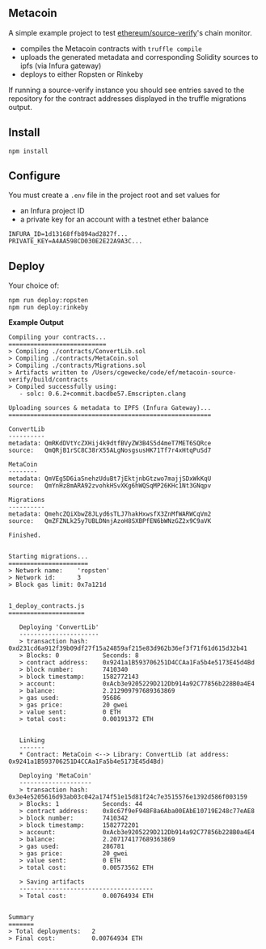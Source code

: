 ## Metacoin

A simple example project to test [ethereum/source-verify][1]'s chain monitor.

+ compiles the Metacoin contracts with `truffle compile`
+ uploads the generated metadata and corresponding Solidity sources to ipfs (via Infura gateway)
+ deploys to either Ropsten or Rinkeby

If running a source-verify instance you should see entries saved to the
repository for the contract addresses displayed in the truffle migrations output.

[1]: https://github.com/ethereum/source-verify

## Install
```
npm install
```

## Configure

You must create a `.env` file in the project root and set values for
+ an Infura project ID
+ a private key for an account with a testnet ether balance

```
INFURA_ID=1d13168ffb894ad2827f...
PRIVATE_KEY=A4AA598CD030E2E22A9A3C...
```

## Deploy

Your choice of:
```
npm run deploy:ropsten
npm run deploy:rinkeby
```

**Example Output**

```
Compiling your contracts...
===========================
> Compiling ./contracts/ConvertLib.sol
> Compiling ./contracts/MetaCoin.sol
> Compiling ./contracts/Migrations.sol
> Artifacts written to /Users/cgewecke/code/ef/metacoin-source-verify/build/contracts
> Compiled successfully using:
   - solc: 0.6.2+commit.bacdbe57.Emscripten.clang

Uploading sources & metadata to IPFS (Infura Gateway)...
========================================================

ConvertLib
----------
metadata: QmRKdDVtYcZXHij4k9dtfBVyZW3B4S5d4meT7MET6SQRce
source:   QmQRjB1rSC8C38rX55ALgNosgsusHK71Tf7r4xHtqPuSd7

MetaCoin
--------
metadata: QmVEg5D6iaSnehzUduBt7jEktjnbGtzwo7majjSDxWkKqU
source:   QmYnHz8mARA92zvohkHSvXKg6hWQSqMP26KHc1Nt3GNqpv

Migrations
----------
metadata: QmehcZQiXbwZ8JLyd6sTLJ7hakHxwsfX3ZnMfWARWCqVm2
source:   QmZFZNLk25y7UBLDNnjAzoH8SXBPfEN6bWNzGZ2x9C9aVK

Finished.


Starting migrations...
======================
> Network name:    'ropsten'
> Network id:      3
> Block gas limit: 0x7a121d


1_deploy_contracts.js
=====================

   Deploying 'ConvertLib'
   ----------------------
   > transaction hash:    0xd231cd6a912f39b09df27f15a24859af215e83d962b36ef3f71f61d615d32b41
   > Blocks: 0            Seconds: 8
   > contract address:    0x9241a1B593706251D4CCAa1Fa5b4e5173E45d4Bd
   > block number:        7410340
   > block timestamp:     1582772143
   > account:             0xAcb3e9205229D212Db914a92C77856b228B0a4E4
   > balance:             2.212909797689363869
   > gas used:            95686
   > gas price:           20 gwei
   > value sent:          0 ETH
   > total cost:          0.00191372 ETH


   Linking
   -------
   * Contract: MetaCoin <--> Library: ConvertLib (at address: 0x9241a1B593706251D4CCAa1Fa5b4e5173E45d4Bd)

   Deploying 'MetaCoin'
   --------------------
   > transaction hash:    0x3e4e5205616d93ab03c042a174f51e15d81f24c7e3515576e1392d586f003159
   > Blocks: 1            Seconds: 44
   > contract address:    0x8c67f9eF948F8a6Aba00EAbE10719E248c77eAE8
   > block number:        7410342
   > block timestamp:     1582772201
   > account:             0xAcb3e9205229D212Db914a92C77856b228B0a4E4
   > balance:             2.207174177689363869
   > gas used:            286781
   > gas price:           20 gwei
   > value sent:          0 ETH
   > total cost:          0.00573562 ETH

   > Saving artifacts
   -------------------------------------
   > Total cost:          0.00764934 ETH


Summary
=======
> Total deployments:   2
> Final cost:          0.00764934 ETH
```
